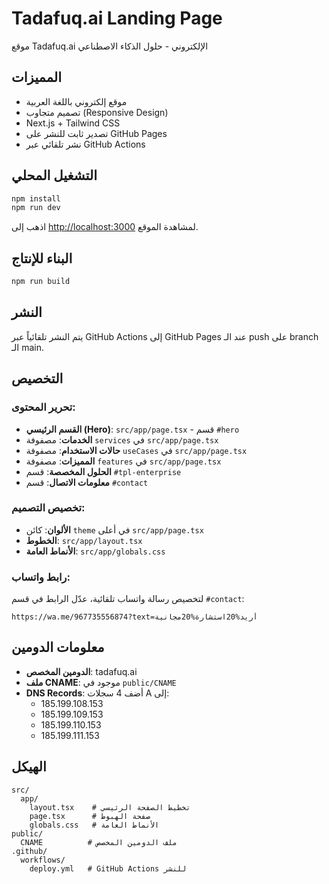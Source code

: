# Tadafuq.ai Landing Page

موقع Tadafuq.ai الإلكتروني - حلول الذكاء الاصطناعي

## المميزات

- موقع إلكتروني باللغة العربية
- تصميم متجاوب (Responsive Design)
- Next.js + Tailwind CSS
- تصدير ثابت للنشر على GitHub Pages
- نشر تلقائي عبر GitHub Actions

## التشغيل المحلي

```bash
npm install
npm run dev
```

اذهب إلى [http://localhost:3000](http://localhost:3000) لمشاهدة الموقع.

## البناء للإنتاج

```bash
npm run build
```

## النشر

يتم النشر تلقائياً عبر GitHub Actions إلى GitHub Pages عند الـ push على branch الـ main.

## التخصيص

### تحرير المحتوى:

- **القسم الرئيسي (Hero)**: `src/app/page.tsx` - قسم `#hero`
- **الخدمات**: مصفوفة `services` في `src/app/page.tsx`
- **حالات الاستخدام**: مصفوفة `useCases` في `src/app/page.tsx`
- **المميزات**: مصفوفة `features` في `src/app/page.tsx`
- **الحلول المخصصة**: قسم `#tpl-enterprise`
- **معلومات الاتصال**: قسم `#contact`

### تخصيص التصميم:

- **الألوان**: كائن `theme` في أعلى `src/app/page.tsx`
- **الخطوط**: `src/app/layout.tsx`
- **الأنماط العامة**: `src/app/globals.css`

### رابط واتساب:

لتخصيص رسالة واتساب تلقائية، عدّل الرابط في قسم `#contact`:

```
https://wa.me/967735556874?text=أريد%20استشارة%20مجانية
```

## معلومات الدومين

- **الدومين المخصص**: tadafuq.ai
- **ملف CNAME**: موجود في `public/CNAME`
- **DNS Records**: أضف 4 سجلات A إلى:
  - 185.199.108.153
  - 185.199.109.153
  - 185.199.110.153
  - 185.199.111.153

## الهيكل

```
src/
  app/
    layout.tsx    # تخطيط الصفحة الرئيسي
    page.tsx      # صفحة الهبوط
    globals.css   # الأنماط العامة
public/
  CNAME          # ملف الدومين المخصص
.github/
  workflows/
    deploy.yml   # GitHub Actions للنشر
```